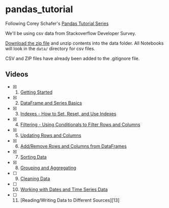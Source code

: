 # pandas_tutorial

Following Corey Schafer's [Pandas Tutorial Series][1]

We'll be using csv data from Stackoverflow Developer Survey.

[Download the zip file][2] and unzip contents into the data folder. All Notebooks will look in the `data/` directory for csv files.

CSV and ZIP files have already been added to the .gitignore file.

## Videos

- [x] 1. [Getting Started][3]
- [x] 2. [DataFrame and Series Basics][4]
- [x] 3. [Indexes - How to Set, Reset, and Use Indexes][5]
- [x] 4. [Filtering - Using Conditionals to Filter Rows and Columns][6]
- [x] 5. [Updating Rows and Columns][7]
- [x] 6. [Add/Remove Rows and Columns from DataFrames][8]
- [x] 7. [Sorting Data][9]
- [x] 8. [Grouping and Aggregating][10]
- [ ] 9. [Cleaning Data][11]
- [ ] 10. [Working with Dates and Time Series Data][12]
- [ ] 11. [Reading/Writing Data to Different Sources][13]

[1]: https://www.youtube.com/playlist?list=PL-osiE80TeTsWmV9i9c58mdDCSskIFdDS
[2]: https://insights.stackoverflow.com/survey
[3]: https://www.youtube.com/watch?v=ZyhVh-qRZPA&list=PL-osiE80TeTsWmV9i9c58mdDCSskIFdDS&index=1
[4]: https://www.youtube.com/watch?v=zmdjNSmRXF4&list=PL-osiE80TeTsWmV9i9c58mdDCSskIFdDS&index=2
[5]: https://www.youtube.com/watch?v=W9XjRYFkkyw&list=PL-osiE80TeTsWmV9i9c58mdDCSskIFdDS&index=3
[6]: https://www.youtube.com/watch?v=Lw2rlcxScZY&list=PL-osiE80TeTsWmV9i9c58mdDCSskIFdDS&index=4
[7]: https://www.youtube.com/watch?v=DCDe29sIKcE&list=PL-osiE80TeTsWmV9i9c58mdDCSskIFdDS&index=5
[8]: https://www.youtube.com/watch?v=HQ6XO9eT-fc&list=PL-osiE80TeTsWmV9i9c58mdDCSskIFdDS&index=6
[9]: https://www.youtube.com/watch?v=T11QYVfZoD0&list=PL-osiE80TeTsWmV9i9c58mdDCSskIFdDS&index=7
[10]: https://www.youtube.com/watch?v=txMdrV1Ut64&list=PL-osiE80TeTsWmV9i9c58mdDCSskIFdDS&index=8
[11]: https://www.youtube.com/watch?v=KdmPHEnPJPs&list=PL-osiE80TeTsWmV9i9c58mdDCSskIFdDS&index=9
[12]:https://www.youtube.com/watch?v=UFuo7EHI8zc&list=PL-osiE80TeTsWmV9i9c58mdDCSskIFdDS&index=10
[133]:https://www.youtube.com/watch?v=N6hyN6BW6ao&list=PL-osiE80TeTsWmV9i9c58mdDCSskIFdDS&index=11
